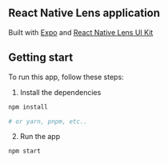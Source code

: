 ## React Native Lens application

Built with [Expo](https://expo.dev/) and [React Native Lens UI Kit](https://github.com/lens-protocol/react-native-lens-ui-kit)

## Getting start

To run this app, follow these steps:


1. Install the dependencies

```sh
npm install

# or yarn, pnpm, etc..
```

2. Run the app

```sh
npm start
```
